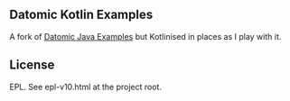 ## Datomic Kotlin Examples

A fork of [Datomic Java Examples](https://github.com/Datomic/datomic-java-examples) but Kotlinised in 
places as I play with it. 

## License

EPL. See epl-v10.html at the project root.
